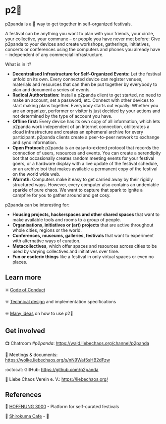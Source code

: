 # p2:panda_face:

p2panda is a :panda_face: way to get together in self-organized festivals. 

A festival can be anything you want to plan with your friends, your circle, your collective, your commune – or people you have never met before: Give p2panda to your devices and create workshops, gatherings, initiatives, concerts or conferences using the computers and phones you already have – independent of any commercial infrastructure.

What is in it?

- **Decentralised Infrastructure for Self-Organized Events:** Let the festival unfold on its own. Every connected device can register venues, materials and resources that can then be put together by everybody to plan and document a series of events.
- **Radical Authorization:** Install a p2panda client to get started, no need to make an account, set a password, etc. Connect with other devices to start making plans together. Everybody starts out equally: Whether you are an organizer, performer or visitor is just decided by your actions and not determined by the type of account you have.
- **Offline first:** Every device has its own copy of all information, which lets p2panda work independent of an Internet connection, obliterates a cloud infrastructure and creates an ephemeral archive for every participant. p2panda clients create a peer-to-peer network to exchange and sync information.
- **Open Protocol:** p2panda is an easy-to-extend protocol that records the connection of users, resources and events. You can create a serendipity bot that occasionally creates random meeting events for your festival goers, or a hardware display with a live update of the festival schedule, or an archive bot that makes available a permanent copy of the festival on the world wide web.
- **Warmth:** Computers make it easy to get carried away by their rigidly structured ways. However, every computer also contains an undeniable sparkle of pure chaos. We want to capture that spark to ignite a campfire for you to gather around and get cosy.

p2panda can be interesting for:

- **Housing projects, hackerspaces and other shared spaces** that want to make available tools and rooms to a group of people.
- **Organisations, initiatives or (art) projects** that are active throughout whole cities, regions or the world.
- **Conferences, museums, galleries, festivals** that want to experiment with alternative ways of curation.
- **Metacollectives**, which offer spaces and resources across cities to be used by varying collectives and initiatives over time.
- **Fun or esoteric things** like a festival in only virtual spaces or even no places.

## Learn more

:eight_spoked_asterisk: [Code of Conduct](https://github.com/p2panda/design-document/blob/separate-documents/CODE_OF_CONDUCT.md)

:eight_spoked_asterisk: [Technical design](https://github.com/p2panda/design-document/blob/separate-documents/DESIGN.md) and implementation specifications

:eight_spoked_asterisk: [Many ideas](https://github.com/p2panda/design-document/blob/separate-documents/IDEAS.md) on how to use p2:panda_face:

## Get involved

:tv: Chatroom *#p2panda*: https://wald.liebechaos.org/channel/p2panda

:lollipop: Meetings & documents: https://wolke.liebechaos.org/s/nN9Waf5sHB2dFzw

:octocat: GitHub: https://github.com/p2panda

:sparkling_heart: Liebe Chaos Verein e. V.: https://liebechaos.org/

## References

:diamond_shape_with_a_dot_inside: [HOFFNUNG 3000](https://github.com/adzialocha/hoffnung3000) - Platform for self-curated festivals

:diamond_shape_with_a_dot_inside: [Shirokuma Cafe](https://en.wikipedia.org/wiki/Shirokuma_Cafe) - :panda_face:

